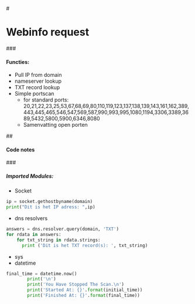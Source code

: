 #<h1> Webinfo request </h1>
###<h4>Functies:</h4>

* Pull IP from domain
* nameserver lookup
* TXT record lookup
* Simple portscan
    * for standard ports: 20,21,22,23,25,53,67,68,69,80,110,119,123,137,138,139,143,161,162,389,443,445,465,546,547,569,587,990,993,995,1080,1194,3306,3389,3689,5432,5800,5900,6346,8080
    * Samenvatting open porten
    
##<h4>Code notes</h4>
###<h5>Imported Modules:</h5>
* Socket
```python
ip = socket.gethostbyname(domain)
print("Dit is het IP adress: ",ip)
```
* dns resolvers
```python
answers = dns.resolver.query(domain, 'TXT')
for rdata in answers:
    for txt_string in rdata.strings:
      print ('Dit is het TXT record(s): ', txt_string)
```
* sys
* datetime
```python
final_time = datetime.now()
        print('\n')
        print('You Have Stopped The Scan.\n')
        print('Started At: {}'.format(initial_time))
        print('Finished At: {}'.format(final_time))
```







